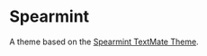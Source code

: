 # Spearmint

A theme based on the [Spearmint TextMate Theme](http://colorsublime.com/theme/Spearmint).
